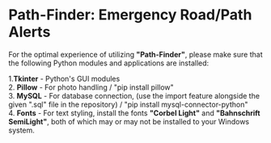# Path-Finder: Emergency Road/Path Alerts

For the optimal experience of utilizing **"Path-Finder"**, please make sure that the following Python modules and applications are installed:

1.**Tkinter** - Python's GUI modules  
2. **Pillow** - For photo handling  / "pip install pillow"  
3. **MySQL** - For database connection, (use the import feature alongside the given ".sql" file in the repository) / "pip install mysql-connector-python"  
4. **Fonts** - For text styling, install the fonts **"Corbel Light"** and **"Bahnschrift SemiLight"**, both of which may or may not be installed to your Windows system.

